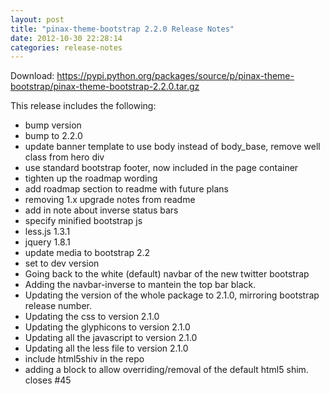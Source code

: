 ```yaml
---
layout: post
title: "pinax-theme-bootstrap 2.2.0 Release Notes"
date: 2012-10-30 22:28:14
categories: release-notes
---
```


Download: <https://pypi.python.org/packages/source/p/pinax-theme-bootstrap/pinax-theme-bootstrap-2.2.0.tar.gz>

This release includes the following:

* bump version
* bump to 2.2.0
* update banner template to use body instead of body_base, remove well class from hero div
* use standard bootstrap footer, now included in the page container
* tighten up the roadmap wording
* add roadmap section to readme with future plans
* removing 1.x upgrade notes from readme
* add in note about inverse status bars
* specify minified bootstrap js
* less.js 1.3.1
* jquery 1.8.1
* update media to bootstrap 2.2
* set to dev version
* Going back to the white (default) navbar of the new twitter bootstrap
* Adding the navbar-inverse to mantein the top bar black.
* Updating the version of the whole package to 2.1.0, mirroring bootstrap release number.
* Updating the css to version 2.1.0
* Updating the glyphicons to version 2.1.0
* Updating all the javascript to version 2.1.0
* Updating all the less file to version 2.1.0
* include html5shiv in the repo
* adding a block to allow overriding/removal of the default html5 shim. closes #45
